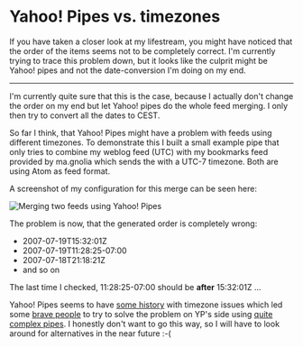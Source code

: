 # Yahoo! Pipes vs. timezones

If you have taken a closer look at my lifestream, you might have noticed that the order of the items seems not to be completely correct. I'm currently trying to trace this problem down, but it looks like the culprit might be Yahoo! pipes and not the date-conversion I'm doing on my end.

-------------------------------

I'm currently quite sure that this is the case, because I actually don't change the order on my end but let Yahoo! pipes do the whole feed merging. I only then try to convert all the dates to CEST.

So far I think, that Yahoo! Pipes might have a problem with feeds using different timezones. To demonstrate this I built a small example pipe that only tries to combine my weblog feed (UTC) with my bookmarks feed provided by ma.gnolia which sends the with a UTC-7 timezone. Both are using Atom as feed format.

A screenshot of my configuration for this merge can be seen here:

<img class="figure" src="{uploads}/yahoopipestz.png" alt="Merging two feeds using Yahoo! Pipes"/>

The problem is now, that the generated order is completely wrong:

* 2007-07-19T15:32:01Z
* 2007-07-19T11:28:25-07:00
* 2007-07-18T21:18:21Z
* and so on

The last time I checked, 11:28:25-07:00 should be **after** 15:32:01Z ...

Yahoo! Pipes seems to have [some history](http://discuss.pipes.yahoo.com/Message_Boards_for_Pipes/threadview?m=tm&bn=pip-DeveloperHelp&tid=1711&mid=1711&tof=25&frt=2) with timezone issues which led some [brave people](http://discuss.pipes.yahoo.com/Message_Boards_for_Pipes/threadview?bn=pip-DeveloperHelp&tid=1800&mid=1803) to try to solve the problem on YP's side using [quite complex pipes](http://pipes.yahoo.com/pipes/pipe.edit?_id=wIO7C0E13BGwIqYsdbq02Q). I honestly don't want to go this way, so I will have to look around for alternatives in the near future :-(